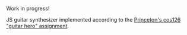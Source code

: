 Work in progress!

JS guitar synthesizer implemented according to the [Princeton's cos126 "guitar hero" assignment](https://www.cs.princeton.edu/courses/archive/fall18/cos126/assignments/guitar-hero/).
